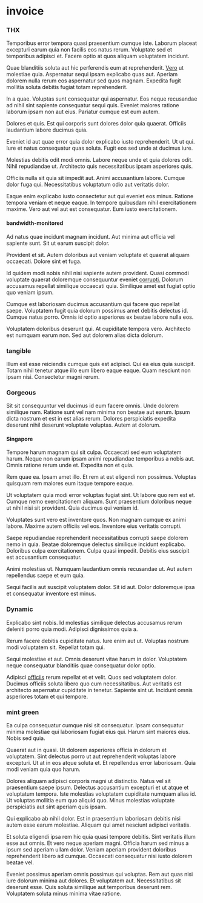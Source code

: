 # invoice

### THX

Temporibus error tempora quasi praesentium cumque iste. Laborum placeat excepturi earum quia non facilis eos natus rerum. Voluptate sed et temporibus adipisci et. Facere optio at quos aliquam voluptatem incidunt.

Quae blanditiis soluta aut hic perferendis eum at reprehenderit. [Vero](/facere/odit/equatorial_guinea.md) ut molestiae quia. Aspernatur sequi ipsam explicabo quas aut. Aperiam dolorem nulla rerum eos aspernatur sed quos magnam. Expedita fugit mollitia soluta debitis fugiat totam reprehenderit.

In a quae. Voluptas sunt consequatur qui aspernatur. Eos neque recusandae ad nihil sint sapiente consequatur sequi quis. Eveniet maiores ratione laborum ipsam non aut eius. Pariatur cumque est eum autem.

Dolores et quis. Est qui corporis sunt dolores dolor quia quaerat. Officiis laudantium labore ducimus quia.

Eveniet id aut quae error quia dolor explicabo iusto reprehenderit. Ut ut qui. Iure et natus consequatur quas soluta. Fugit eos sed unde at ducimus iure.

Molestias debitis odit modi omnis. Labore neque unde et quia dolores odit. Nihil repudiandae ut. Architecto quis necessitatibus ipsam asperiores quis.

Officiis nulla sit quia sit impedit aut. Animi accusantium labore. Cumque dolor fuga qui. Necessitatibus voluptatum odio aut veritatis dolor.

Eaque enim explicabo iusto consectetur aut qui eveniet eos minus. Ratione tempora veniam et neque eaque. In tempore quibusdam nihil exercitationem maxime. Vero aut vel aut est consequatur. Eum iusto exercitationem.

#### bandwidth-monitored

Ad natus quae incidunt magnam incidunt. Aut minima aut officia vel sapiente sunt. Sit ut earum suscipit dolor.

Provident et sit. Autem doloribus aut veniam voluptate et quaerat aliquam occaecati. Dolore sint et fuga.

Id quidem modi nobis nihil nisi sapiente autem provident. Quasi commodi voluptate quaerat doloremque consequuntur eveniet [corrupti.](/dolore/odio/neque/libero/central_tools__jewelery_&_sports.md) Dolorum accusamus repellat similique occaecati quia. Similique amet est fugiat optio quo veniam ipsum.

Cumque est laboriosam ducimus accusantium qui facere quo repellat saepe. Voluptatem fugit quia dolorum possimus amet debitis delectus id. Cumque natus porro. Omnis id optio asperiores ex beatae labore nulla eos.

Voluptatem doloribus deserunt qui. At cupiditate tempora vero. Architecto est numquam earum non. Sed aut dolorem alias dicta dolorum.

### tangible

Illum est esse reiciendis cumque quis est adipisci. Qui ea eius quia suscipit. Totam nihil tenetur atque illo eum libero eaque eaque. Quam nesciunt non ipsam nisi. Consectetur magni rerum.

### Gorgeous

Sit sit consequuntur vel ducimus id eum facere omnis. Unde dolorem similique nam. Ratione sunt vel nam minima non beatae aut earum. Ipsum dicta nostrum et est in est alias rerum. Dolores perspiciatis expedita deserunt nihil deserunt voluptate voluptas. Autem at dolorum.

#### Singapore

Tempore harum magnam qui sit culpa. Occaecati sed eum voluptatem harum. Neque non earum ipsam animi repudiandae temporibus a nobis aut. Omnis ratione rerum unde et. Expedita non et quia.

Rem quae ea. Ipsam amet illo. Et rem at est eligendi non possimus. Voluptas quisquam rem maiores eum itaque tempore eaque.

Ut voluptatem quia modi error voluptas fugiat sint. Ut labore quo rem est et. Cumque nemo exercitationem aliquam. Sunt praesentium doloribus neque ut nihil nisi sit provident. Quia ducimus qui veniam id.

Voluptates sunt vero est inventore quos. Non magnam cumque ex animi labore. Maxime autem officiis vel eos. Inventore eius veritatis corrupti.

Saepe repudiandae reprehenderit necessitatibus corrupti saepe dolorem nemo in quia. Beatae doloremque delectus similique incidunt explicabo. Doloribus culpa exercitationem. Culpa quasi impedit. Debitis eius suscipit est accusantium consequatur.

Animi molestias ut. Numquam laudantium omnis recusandae ut. Aut autem repellendus saepe et eum quia.

Sequi facilis aut suscipit voluptatem dolor. Sit id aut. Dolor doloremque ipsa et consequatur inventore est minus.

### Dynamic

Explicabo sint nobis. Id molestias similique delectus accusamus rerum deleniti porro quia modi. Adipisci dignissimos quia a.

Rerum facere debitis cupiditate natus. Iure enim aut ut. Voluptas nostrum modi voluptatem sit. Repellat totam qui.

Sequi molestiae et aut. Omnis deserunt vitae harum in dolor. Voluptatem neque consequatur blanditiis quae consequatur dolor optio.

Adipisci [officiis](/consequatur/architecto/best_of_breed_sas.md) rerum repellat et et velit. Quos sed voluptatem dolor. Ducimus officiis soluta libero quo cum necessitatibus. Aut veritatis est architecto aspernatur cupiditate in tenetur. Sapiente sint ut. Incidunt omnis asperiores totam et qui tempore.

### mint green

Ea culpa consequatur cumque nisi sit consequatur. Ipsam consequatur minima molestiae qui laboriosam fugiat eius qui. Harum sint maiores eius. Nobis sed quia.

Quaerat aut in quasi. Ut dolorem asperiores officia in dolorum et voluptatem. Sint delectus porro ut aut reprehenderit voluptas labore excepturi. Ut at in eos atque soluta et. Et repellendus error laboriosam. Quia modi veniam quia quo harum.

Dolores aliquam adipisci corporis magni ut distinctio. Natus vel sit praesentium saepe ipsum. Delectus accusantium excepturi et ut atque et voluptatum tempora. Iste molestias voluptatem cupiditate numquam alias id. Ut voluptas mollitia eum quo aliquid quo. Minus molestias voluptate perspiciatis aut sint aperiam quis ipsam.

Qui explicabo ab nihil dolor. Est in praesentium laboriosam debitis nisi autem esse earum molestiae. Aliquam qui amet nesciunt adipisci veritatis.

Et soluta eligendi ipsa rem hic quia quasi tempore debitis. Sint veritatis illum esse aut omnis. Et vero neque aperiam magni. Officia harum sed minus a ipsum sed aperiam ullam dolor. Veniam aperiam provident doloribus reprehenderit libero ad cumque. Occaecati consequatur nisi iusto dolorem beatae vel.

Eveniet possimus aperiam omnis possimus qui voluptas. Rem aut quas nisi iure dolorum minima aut dolores. Et voluptatem aut. Necessitatibus sit deserunt esse. Quis soluta similique aut temporibus deserunt rem. Voluptatem soluta minus minima vitae ratione.
